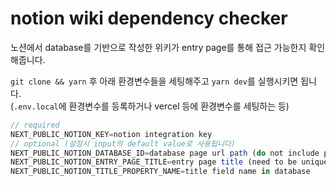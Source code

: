 # notion wiki dependency checker

노션에서 database를 기반으로 작성한 위키가 entry page를 통해 접근 가능한지 확인해줍니다.

`git clone && yarn` 후 아래 환경변수들을 세팅해주고 `yarn dev`를 실행시키면 됩니다.<br/>(`.env.local`에 환경변수를 등록하거나 vercel 등에 환경변수를 세팅하는 등)

```javascript
// required
NEXT_PUBLIC_NOTION_KEY=notion integration key
// optional (설정시 input의 default value로 사용됩니다)
NEXT_PUBLIC_NOTION_DATABASE_ID=database page url path (do not include parameters)
NEXT_PUBLIC_NOTION_ENTRY_PAGE_TITLE=entry page title (need to be unique in wiki)
NEXT_PUBLIC_NOTION_TITLE_PROPERTY_NAME=title field name in database
```
